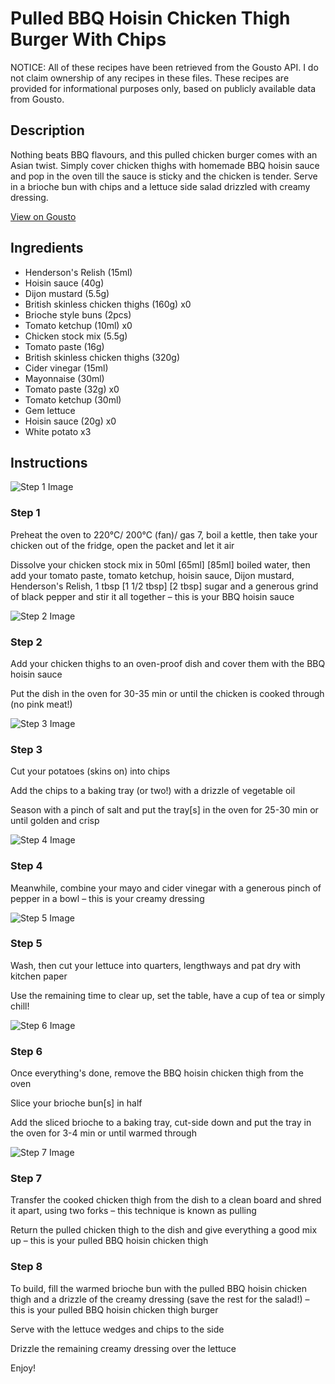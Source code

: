 # Pulled BBQ Hoisin Chicken Thigh Burger With Chips

NOTICE: All of these recipes have been retrieved from the Gousto API. I do not claim ownership of any recipes in these files. These recipes are provided for informational purposes only, based on publicly available data from Gousto.

## Description

Nothing beats BBQ flavours, and this pulled chicken burger comes with an Asian twist. Simply cover chicken thighs with homemade BBQ hoisin sauce and pop in the oven till the sauce is sticky and the chicken is tender. Serve in a brioche bun with chips and a lettuce side salad drizzled with creamy dressing.

[View on Gousto](https://www.gousto.co.uk/recipes/cookbook/pulled-bbq-hoisin-chicken-burger-with-chips)

## Ingredients

- Henderson's Relish (15ml)
- Hoisin sauce (40g)
- Dijon mustard (5.5g)
- British skinless chicken thighs (160g) x0
- Brioche style buns (2pcs)
- Tomato ketchup (10ml) x0
- Chicken stock mix (5.5g)
- Tomato paste (16g)
- British skinless chicken thighs (320g)
- Cider vinegar (15ml)
- Mayonnaise (30ml)
- Tomato paste (32g) x0
- Tomato ketchup (30ml)
- Gem lettuce
- Hoisin sauce (20g) x0
- White potato x3

## Instructions

![Step 1 Image](https://production-media.gousto.co.uk/cms/recipe-step-image/Step-1-copy-2-1651598849503-x200.jpg)

### Step 1

Preheat the oven to 220°C/ 200°C (fan)/ gas 7, boil a kettle, then take your chicken out of the fridge, open the packet and let it air

Dissolve your chicken stock mix in 50ml <span class="text-purple">[65ml] </span><span class="text-danger">[85ml]</span> boiled water, then add your tomato paste, tomato ketchup, hoisin sauce, Dijon mustard, Henderson's Relish, 1 tbsp<span class="text-purple"> [1 1/2 tbsp]</span> <span class="text-danger">[2 tbsp]</span> sugar and a generous grind of black pepper and stir it all together – this is your BBQ hoisin sauce

![Step 2 Image](https://production-media.gousto.co.uk/cms/recipe-step-image/step-2-copy-2-1651598837211-x200.jpg)

### Step 2

Add your chicken thighs to an oven-proof dish and cover them with the BBQ hoisin sauce

Put the dish in the oven for 30-35 min or until the chicken is cooked through (no pink meat!)

![Step 3 Image](https://production-media.gousto.co.uk/cms/recipe-step-image/Step-3-copy-2-1651598843001-x200.jpg)

### Step 3

Cut your potatoes (skins on) into chips

Add the chips to a baking tray (or two!) with a drizzle of vegetable oil

Season with a pinch of salt and put the tray[s] in the oven for 25-30 min or until golden and crisp

![Step 4 Image](https://production-media.gousto.co.uk/cms/recipe-step-image/step-4-copy-2-1651598954339-x200.jpg)

### Step 4

Meanwhile, combine your mayo and cider vinegar with a generous pinch of pepper in a bowl – this is your creamy dressing

![Step 5 Image](https://production-media.gousto.co.uk/cms/recipe-step-image/step-5-copy-2-1651598959751-x200.jpg)

### Step 5

Wash, then cut your lettuce into quarters, lengthways and pat dry with kitchen paper

Use the remaining time to clear up, set the table, have a cup of tea or simply chill!

![Step 6 Image](https://production-media.gousto.co.uk/cms/recipe-step-image/step-6-copy-2-1651598964415-x200.jpg)

### Step 6

Once everything's done, remove the BBQ hoisin chicken thigh from the oven

Slice your brioche bun[s] in half

Add the sliced brioche to a baking tray, cut-side down and put the tray in the oven for 3-4 min or until warmed through

![Step 7 Image](https://production-media.gousto.co.uk/cms/recipe-step-image/step-7-copy-2-1651598967476-x200.jpg)

### Step 7

Transfer the cooked chicken thigh from the dish to a clean board and shred it apart, using two forks – this technique is known as pulling

Return the pulled chicken thigh to the dish and give everything a good mix up – this is your pulled BBQ hoisin chicken thigh

### Step 8

To build, fill the warmed brioche bun with the pulled BBQ hoisin chicken thigh and a drizzle of the creamy dressing (save the rest for the salad!) – this is your pulled BBQ hoisin chicken thigh burger

Serve with the lettuce wedges and chips to the side

Drizzle the remaining creamy dressing over the lettuce

Enjoy!

